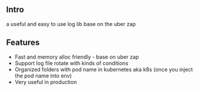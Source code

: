 ## Intro
a useful and easy to use log lib base on the uber zap

## Features
* Fast and memory alloc friendly - base on uber zap
* Support log file rotate with kinds of conditions
* Organized folders with pod name in kubernetes aka k8s (once you inject the pod name into env) 
* Very useful in production